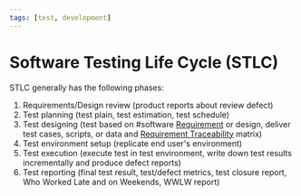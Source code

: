 ```yaml
---
tags: [test, development]
---
```


# Software Testing Life Cycle (STLC)

STLC generally has the following phases:
1. Requirements/Design review (product reports about review defect)
2. Test planning (test plain, test estimation, test schedule)
3. Test designing (test based on #software [Requirement](202303251303.md) or
   design, deliver test cases, scripts, or data and [Requirement Traceability](202304011137.md)
   matrix)
4. Test environment setup (replicate end user's environment)
5. Test execution (execute test in test environment, write down test results
   incrementally and produce defect reports)
6. Test reporting (final test result, test/defect metrics, test closure report,
   Who Worked Late and on Weekends, WWLW report)

